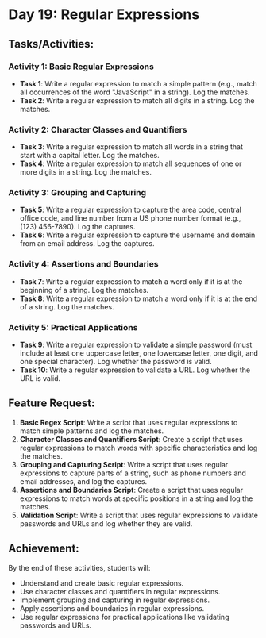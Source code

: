 # Day 19: Regular Expressions

## Tasks/Activities:

### Activity 1: Basic Regular Expressions
- **Task 1**: Write a regular expression to match a simple pattern (e.g., match all occurrences of the word "JavaScript" in a string). Log the matches.
- **Task 2**: Write a regular expression to match all digits in a string. Log the matches.

### Activity 2: Character Classes and Quantifiers
- **Task 3**: Write a regular expression to match all words in a string that start with a capital letter. Log the matches.
- **Task 4**: Write a regular expression to match all sequences of one or more digits in a string. Log the matches.

### Activity 3: Grouping and Capturing
- **Task 5**: Write a regular expression to capture the area code, central office code, and line number from a US phone number format (e.g., (123) 456-7890). Log the captures.
- **Task 6**: Write a regular expression to capture the username and domain from an email address. Log the captures.

### Activity 4: Assertions and Boundaries
- **Task 7**: Write a regular expression to match a word only if it is at the beginning of a string. Log the matches.
- **Task 8**: Write a regular expression to match a word only if it is at the end of a string. Log the matches.

### Activity 5: Practical Applications
- **Task 9**: Write a regular expression to validate a simple password (must include at least one uppercase letter, one lowercase letter, one digit, and one special character). Log whether the password is valid.
- **Task 10**: Write a regular expression to validate a URL. Log whether the URL is valid.

## Feature Request:
1. **Basic Regex Script**: Write a script that uses regular expressions to match simple patterns and log the matches.
2. **Character Classes and Quantifiers Script**: Create a script that uses regular expressions to match words with specific characteristics and log the matches.
3. **Grouping and Capturing Script**: Write a script that uses regular expressions to capture parts of a string, such as phone numbers and email addresses, and log the captures.
4. **Assertions and Boundaries Script**: Create a script that uses regular expressions to match words at specific positions in a string and log the matches.
5. **Validation Script**: Write a script that uses regular expressions to validate passwords and URLs and log whether they are valid.

## Achievement:
By the end of these activities, students will:
- Understand and create basic regular expressions.
- Use character classes and quantifiers in regular expressions.
- Implement grouping and capturing in regular expressions.
- Apply assertions and boundaries in regular expressions.
- Use regular expressions for practical applications like validating passwords and URLs.

